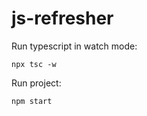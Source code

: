 # js-refresher
Run typescript in watch mode: 
```
npx tsc -w
```

Run project: 
```sh
npm start
```
